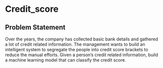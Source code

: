 # Credit_score
## Problem Statement
Over the years, the company has collected basic bank details and gathered a lot of credit related information. The management wants to build an intelligent system to segregate the people into credit score brackets to reduce the manual efforts. Given a person’s credit related information, build a machine learning model that can classify the credit score.
